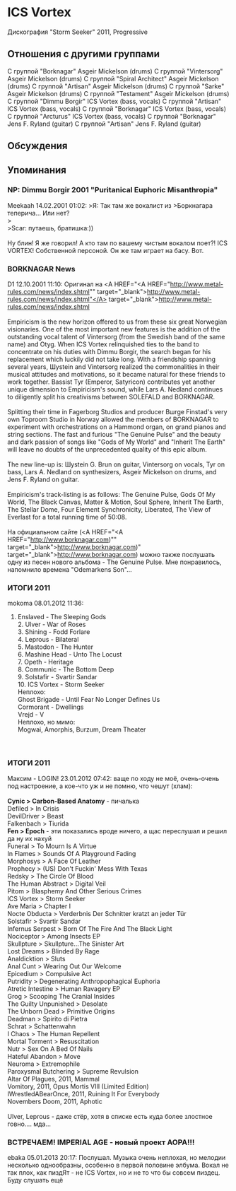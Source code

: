 # ICS Vortex

Дискография
"Storm Seeker" 2011, Progressive

## Отношения с другими группами

C группой "Borknagar" Asgeir Mickelson (drums)
C группой "Vintersorg" Asgeir Mickelson (drums)
C группой "Spiral Architect" Asgeir Mickelson (drums)
C группой "Artisan" Asgeir Mickelson (drums)
C группой "Sarke" Asgeir Mickelson (drums)
C группой "Testament" Asgeir Mickelson (drums)
C группой "Dimmu Borgir" ICS Vortex (bass, vocals)
C группой "Artisan" ICS Vortex (bass, vocals)
C группой "Borknagar" ICS Vortex (bass, vocals)
C группой "Arcturus" ICS Vortex (bass, vocals)
C группой "Borknagar" Jens F. Ryland (guitar)
C группой "Artisan" Jens F. Ryland (guitar)

## Обсуждения


## Упоминания

### NP: Dimmu Borgir 2001 "Puritanical Euphoric Misanthropia"

Meekaah 14.02.2001 01:02:
&gt;Я: Так там же вокалист из &gt;Боркнагара теперича... Или нет?<BR>&gt;<BR>&gt;Scar: путаешь, братишка:))<BR><BR>Ну блин! Я же говорил! А кто там по вашему чистым вокалом поет?! ICS VORTEX! Собственной персоной. Он же там играет на басу. Вот.<BR>

### BORKNAGAR News

D1 12.10.2001 11:10:
Оригинал на <A HREF="<A HREF="http://www.metal-rules.com/news/index.shtml"" target="_blank">http://www.metal-rules.com/news/index.shtml"</A> target="_blank"><A HREF="http://www.metal-rules.com/news/index.shtml</A>" target="_blank">http://www.metal-rules.com/news/index.shtml</A></A><BR><BR>Empiricism is the new horizon offered to us from these six great Norwegian visionaries. One of the most important new features is the addition of the outstanding vocal talent of Vintersorg (from the Swedish band of the same name) and Otyg. When ICS Vortex relinquished ties to the band to concentrate on his duties with Dimmu Borgir, the search began for his replacement which luckily did not take long. With a friendship spanning several years, Шystein and Vintersorg realized the commonalities in their musical attitudes and motivations, so it became natural for these friends to work together. Bassist Tyr (Emperor, Satyricon) contributes yet another unique dimension to Empiricism's sound, while Lars A. Nedland continues to diligently split his creativisms between SOLEFALD and BORKNAGAR.<BR><BR>Splitting their time in Fagerborg Studios and producer Bшrge Finstad's very own Toproom Studio in Norway allowed the members of BORKNAGAR to experiment with orchestrations on a Hammond organ, on grand pianos and string sections. The fast and furious "The Genuine Pulse" and the beauty and dark passion of songs like "Gods of My World" and "Inherit The Earth" will leave no doubts of the unprecedented quality of this epic album.<BR><BR>The new line-up is: Шystein G. Brun on guitar, Vintersorg on vocals, Tyr on bass, Lars A. Nedland on synthesizers, Asgeir Mickelson on drums, and Jens F. Ryland on guitar.<BR><BR>Empiricism's track-listing is as follows: The Genuine Pulse, Gods Of My World, The Black Canvas, Matter & Motion, Soul Sphere, Inherit The Earth, The Stellar Dome, Four Element Synchronicity, Liberated, The View of Everlast for a total running time of 50:08.<BR><BR>На официальном сайте (<A HREF="<A HREF="http://www.borknagar.com)"" target="_blank">http://www.borknagar.com)"</A> target="_blank"><A HREF="http://www.borknagar.com)</A>" target="_blank">http://www.borknagar.com)</A></A> можно также послушать одну из песен нового альбома - The Genuine Pulse. Мне понравилось, напомнило времена "Odemarkens Son"...

### ИТОГИ 2011

mokoma 08.01.2012 11:36:
1. Enslaved - The Sleeping Gods<BR>2. Ulver - War of Roses<BR>3. Shining - Fodd Forlare<BR>4. Leprous - Bilateral<BR>5. Mastodon - The Hunter<BR>6. Mashine Head - Unto The Locust<BR>7. Opeth - Heritage<BR>8. Communic - The Bottom Deep<BR>9. Solstafir - Svartir Sandar<BR>10. ICS Vortex - Storm Seeker<BR>Неплохо: <BR>Ghost Brigade - Until Fear No Longer Defines Us<BR>Cormorant - Dwellings<BR>Vrejd  - V<BR>Неплохо, но мимо:<BR>Mogwai, Amorphis, Burzum, Dream Theater<BR><BR> <BR>

### ИТОГИ 2011

Максим - LOGIN! 23.01.2012 07:42:
ваще по ходу не моё, очень-очень под настроение, а кое-что уж и не помню, что чешут (хлам):<BR><BR><B> Cynic &gt; Carbon-Based Anatomy</B> - пичалька<BR>Defiled &gt; In Crisis<BR>DevilDriver &gt; Beast<BR>Falkenbach &gt; Tiurida<BR><B> Fen &gt; Epoch</B> - эти показались вроде ничего, а щас переслушал и решил да ну их нахуй<BR>Funeral &gt; To Mourn Is A Virtue<BR>In Flames &gt; Sounds Of A Playground Fading<BR>Morphosys &gt; A Face Of Leather<BR>Prophecy &gt; (US) Don't Fuckin' Mess With Texas<BR>Redsky &gt; The Circle Of Blood<BR>The Human Abstract &gt; Digital Veil<BR>Pitom &gt; Blasphemy And Other Serious Crimes<BR>ICS Vortex &gt; Storm Seeker<BR>Ave Maria &gt; Chapter I<BR>Nocte Obducta &gt; Verderbnis Der Schnitter kratzt an jeder T&#252;r<BR>Solstafir &gt; Svartir Sandar<BR>Infernus Serpest &gt; Born Of The Fire And The Black Light<BR>Nociceptor &gt; Among Insects EP<BR>Skullpture &gt; Skullpture...The Sinister Art<BR>Lost Dreams &gt; Blinded By Rage<BR>Analdicktion &gt; Sluts<BR>Anal Cunt &gt; Wearing Out Our Welcome<BR>Epicedium &gt; Compulsive Act<BR>Putridity &gt; Degenerating Anthropophagical Euphoria<BR>Atretic Intestine &gt; Human Ravagery EP<BR>Grog &gt; Scooping The Cranial Insides<BR>The Guilty Unpunished &gt; Desolate<BR>The Unborn Dead &gt; Primitive Origins<BR>Deadman &gt; Spirito di Pietra<BR>Schrat &gt; Schattenwahn<BR>I Chaos &gt; The Human Repellent<BR>Mortal Torment &gt; Resuscitation<BR>Nutr &gt; Sex On A Bed Of Nails<BR>Hateful Abandon &gt; Move<BR>Neuroma &gt; Extremophile<BR>Paroxysmal Butchering &gt; Supreme Revulsion<BR>Altar Of Plagues, 2011, Mammal<BR>Vomitory, 2011, Opus Mortis VIII (Limited Edition)<BR>IWrestledABearOnce, 2011, Ruining It For Everybody<BR>Novembers Doom, 2011, Aphotic<BR><BR>Ulver, Leprous - даже стёр, хотя в списке есть куда более злостное говно.... мда...

### ВСТРЕЧАЕМ! IMPERIAL AGE - новый проект АОРА!!!

ebaka 05.01.2013 20:17:
Послушал. Музыка очень неплохая, но мелодии несколько однообразны, особенно в первой половине элбума. Вокал не так плох, как пиздЯт - не ICS Vortex, но и не то что бы совсем пиздец. Буду слушать ещё

